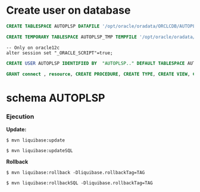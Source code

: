 # Create user on database


```sql
CREATE TABLESPACE AUTOPLSP DATAFILE '/opt/oracle/oradata/ORCLCDB/AUTOPLSP.dbf' SIZE 2096M EXTENT MANAGEMENT LOCAL AUTOALLOCATE;
```

```sql
CREATE TEMPORARY TABLESPACE AUTOPLSP_TMP TEMPFILE '/opt/oracle/oradata/ORCLCDB/AUTOPLSP_TMP.dbf'  SIZE 2096M REUSE EXTENT MANAGEMENT LOCAL UNIFORM SIZE 100M;
```

```
-- Only on oracle12c
alter session set "_ORACLE_SCRIPT"=true; 
```

```sql
CREATE USER AUTOPLSP IDENTIFIED BY  "AUTOPLSP.." DEFAULT TABLESPACE AUTOPLSP QUOTA 2048M ON AUTOPLSP TEMPORARY TABLESPACE AUTOPLSP_TMP QUOTA 2048M ON system;
```

```sql
GRANT connect , resource, CREATE PROCEDURE, CREATE TYPE, CREATE VIEW, CREATE TABLE, CREATE SEQUENCE to AUTOPLSP;
```

# schema AUTOPLSP

### Ejecution

**Update:**

```script
$ mvn liquibase:update
```
```script
$ mvn liquibase:updateSQL
```

**Rollback**

```script
$ mvn liquibase:rollback -Dliquibase.rollbackTag=TAG
```
```script
$ mvn liquibase:rollbackSQL -Dliquibase.rollbackTag=TAG
```
